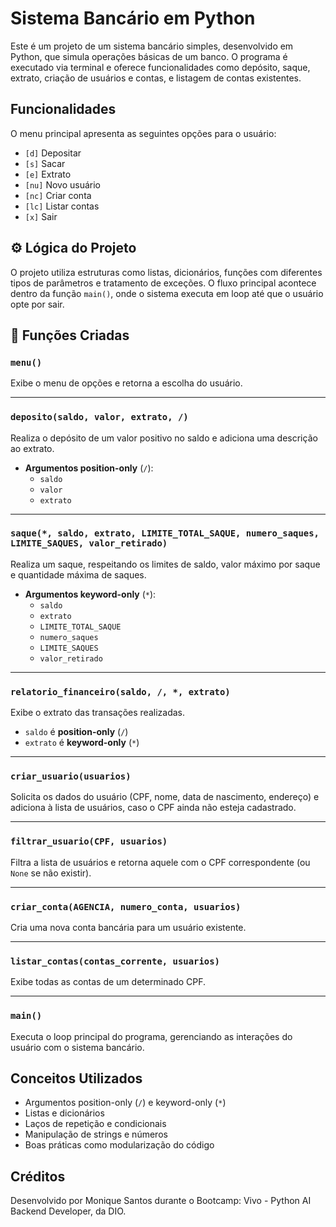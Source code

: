 # Sistema Bancário em Python

Este é um projeto de um sistema bancário simples, desenvolvido em Python, que simula operações básicas de um banco. O programa é executado via terminal e oferece funcionalidades como depósito, saque, extrato, criação de usuários e contas, e listagem de contas existentes.

## Funcionalidades

O menu principal apresenta as seguintes opções para o usuário:

- `[d]` Depositar
- `[s]` Sacar
- `[e]` Extrato
- `[nu]` Novo usuário
- `[nc]` Criar conta
- `[lc]` Listar contas
- `[x]` Sair

## ⚙️ Lógica do Projeto

O projeto utiliza estruturas como listas, dicionários, funções com diferentes tipos de parâmetros e tratamento de exceções. O fluxo principal acontece dentro da função `main()`, onde o sistema executa em loop até que o usuário opte por sair.

## 🔧 Funções Criadas

### `menu()`
Exibe o menu de opções e retorna a escolha do usuário.

---

### `deposito(saldo, valor, extrato, /)`
Realiza o depósito de um valor positivo no saldo e adiciona uma descrição ao extrato.

- **Argumentos position-only** (`/`):
  - `saldo`
  - `valor`
  - `extrato`

---

### `saque(*, saldo, extrato, LIMITE_TOTAL_SAQUE, numero_saques, LIMITE_SAQUES, valor_retirado)`
Realiza um saque, respeitando os limites de saldo, valor máximo por saque e quantidade máxima de saques.

- **Argumentos keyword-only** (`*`):
  - `saldo`
  - `extrato`
  - `LIMITE_TOTAL_SAQUE`
  - `numero_saques`
  - `LIMITE_SAQUES`
  - `valor_retirado`

---

### `relatorio_financeiro(saldo, /, *, extrato)`
Exibe o extrato das transações realizadas.

- `saldo` é **position-only** (`/`)
- `extrato` é **keyword-only** (`*`)

---

### `criar_usuario(usuarios)`
Solicita os dados do usuário (CPF, nome, data de nascimento, endereço) e adiciona à lista de usuários, caso o CPF ainda não esteja cadastrado.

---

### `filtrar_usuario(CPF, usuarios)`
Filtra a lista de usuários e retorna aquele com o CPF correspondente (ou `None` se não existir).

---

### `criar_conta(AGENCIA, numero_conta, usuarios)`
Cria uma nova conta bancária para um usuário existente.

---

### `listar_contas(contas_corrente, usuarios)`
Exibe todas as contas de um determinado CPF.

---

### `main()`
Executa o loop principal do programa, gerenciando as interações do usuário com o sistema bancário.

##  Conceitos Utilizados

- Argumentos position-only (`/`) e keyword-only (`*`)
- Listas e dicionários
- Laços de repetição e condicionais
- Manipulação de strings e números
- Boas práticas como modularização do código


## Créditos
Desenvolvido por Monique Santos durante o Bootcamp: Vivo - Python AI Backend Developer, da DIO.

